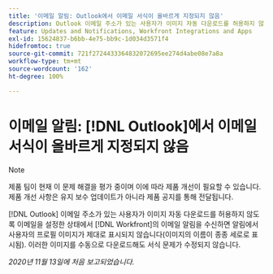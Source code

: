 ```yaml
---
title: '이메일 알림: Outlook에서 이메일 서식이 올바르게 지정되지 않음'
description: Outlook 이메일 주소가 있는 사용자가 이미지 자동 다운로드를 허용하지 않도록 이메일을 설정한 상태에서  [!DNL Workfront]의 이메일 알림을 수신하면 알림에서 사용자의 프로필 이미지가 제대로 표시되지 않습니다(이미지의 이름이 종종 세로로 표시됨). 이러한 이미지를 수동으로 다운로드해도 서식 문제가 수정되지 않습니다.
feature: Updates and Notifications, Workfront Integrations and Apps
exl-id: 15624837-b6bb-4e75-bb9c-1d034d3571f4
hidefromtoc: true
source-git-commit: 721f2724433364832072695ee274d4abe08e7a8a
workflow-type: tm+mt
source-wordcount: '162'
ht-degree: 100%

---
```


# 이메일 알림: [!DNL Outlook]에서 이메일 서식이 올바르게 지정되지 않음

<!--Issue created by request-->

>[!NOTE]
>
>제품 팀이 현재 이 문제 해결을 평가 중이며 이에 따라 제품 개선이 필요할 수 있습니다. 제품 개선 사항은 유지 보수 업데이트가 아니라 제품 공지를 통해 전달됩니다.

[!DNL Outlook] 이메일 주소가 있는 사용자가 이미지 자동 다운로드를 허용하지 않도록 이메일을 설정한 상태에서 [!DNL Workfront]의 이메일 알림을 수신하면 알림에서 사용자의 프로필 이미지가 제대로 표시되지 않습니다(이미지의 이름이 종종 세로로 표시됨). 이러한 이미지를 수동으로 다운로드해도 서식 문제가 수정되지 않습니다.


_2020년 11월 13일에 처음 보고되었습니다._
